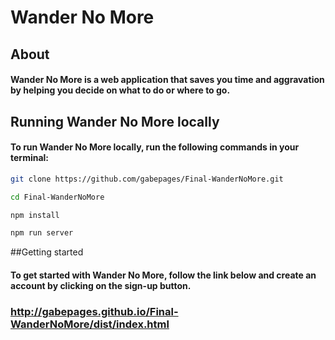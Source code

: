 # Wander No More

## About
#### Wander No More is a web application that saves you time and aggravation by helping you decide on what to do or where to go.

## Running Wander No More locally
#### To run Wander No More locally, run the following commands in your terminal:

```sh
git clone https://github.com/gabepages/Final-WanderNoMore.git
```

```sh
cd Final-WanderNoMore
```

```sh
npm install
```

```sh
npm run server
```


##Getting started
#### To get started with Wander No More, follow the link below and create an account by clicking on the sign-up button.
### http://gabepages.github.io/Final-WanderNoMore/dist/index.html
